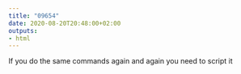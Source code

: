 ```yaml
---
title: "09654"
date: 2020-08-20T20:48:00+02:00
outputs:
- html
---
```


If you do the same commands again and again you need to script it
